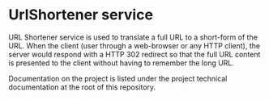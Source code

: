 # UrlShortener service

URL Shortener service is used to translate a full URL to a short-form of the URL. When the client (user through a web-browser or any HTTP client), the server would respond with a HTTP 302 redirect so that the full URL content is presented to the client without having to remember the long URL.

Documentation on the project is listed under the project technical documentation at the root of this repository.